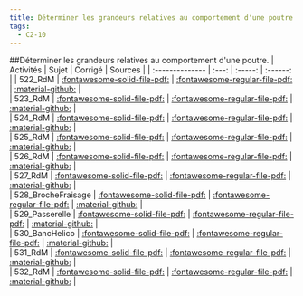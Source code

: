 ```yaml
---
title: Déterminer les grandeurs relatives au comportement d'une poutre. 
tags:
  - C2-10
---
```

[comment]: <> (Généré automatiquement par make_all_activitess.py, creation_fichiers_activites)

##Déterminer les grandeurs relatives au comportement d'une poutre. 
| Activités | Sujet | Corrigé | Sources  | 
| :-------------- | :---: | :-----: | :------: | 
| 522_RdM | [:fontawesome-solid-file-pdf:](https://github.com/xpessoles/ALL_PDF/blob/main/PDF/C2_10_522_RdM_Sujet.pdf) | [:fontawesome-regular-file-pdf:](https://github.com/xpessoles/ALL_PDF/blob/main/PDF/C2_10_522_RdM_Corrige.pdf) | [:material-github:](https://github.com/xpessoles/ExercicesCompetences/tree/main/C2_MettreEnOeuvreDemarche/C2_10_RdM_Cohesion/522_RdM) |  
| 523_RdM | [:fontawesome-solid-file-pdf:](https://github.com/xpessoles/ALL_PDF/blob/main/PDF/C2_10_523_RdM_Sujet.pdf) | [:fontawesome-regular-file-pdf:](https://github.com/xpessoles/ALL_PDF/blob/main/PDF/C2_10_523_RdM_Corrige.pdf) | [:material-github:](https://github.com/xpessoles/ExercicesCompetences/tree/main/C2_MettreEnOeuvreDemarche/C2_10_RdM_Cohesion/523_RdM) |  
| 524_RdM | [:fontawesome-solid-file-pdf:](https://github.com/xpessoles/ALL_PDF/blob/main/PDF/C2_10_524_RdM_Sujet.pdf) | [:fontawesome-regular-file-pdf:](https://github.com/xpessoles/ALL_PDF/blob/main/PDF/C2_10_524_RdM_Corrige.pdf) | [:material-github:](https://github.com/xpessoles/ExercicesCompetences/tree/main/C2_MettreEnOeuvreDemarche/C2_10_RdM_Cohesion/524_RdM) |  
| 525_RdM | [:fontawesome-solid-file-pdf:](https://github.com/xpessoles/ALL_PDF/blob/main/PDF/C2_10_525_RdM_Sujet.pdf) | [:fontawesome-regular-file-pdf:](https://github.com/xpessoles/ALL_PDF/blob/main/PDF/C2_10_525_RdM_Corrige.pdf) | [:material-github:](https://github.com/xpessoles/ExercicesCompetences/tree/main/C2_MettreEnOeuvreDemarche/C2_10_RdM_Cohesion/525_RdM) |  
| 526_RdM | [:fontawesome-solid-file-pdf:](https://github.com/xpessoles/ALL_PDF/blob/main/PDF/C2_10_526_RdM_Sujet.pdf) | [:fontawesome-regular-file-pdf:](https://github.com/xpessoles/ALL_PDF/blob/main/PDF/C2_10_526_RdM_Corrige.pdf) | [:material-github:](https://github.com/xpessoles/ExercicesCompetences/tree/main/C2_MettreEnOeuvreDemarche/C2_10_RdM_Cohesion/526_RdM) |  
| 527_RdM | [:fontawesome-solid-file-pdf:](https://github.com/xpessoles/ALL_PDF/blob/main/PDF/C2_10_527_RdM_Sujet.pdf) | [:fontawesome-regular-file-pdf:](https://github.com/xpessoles/ALL_PDF/blob/main/PDF/C2_10_527_RdM_Corrige.pdf) | [:material-github:](https://github.com/xpessoles/ExercicesCompetences/tree/main/C2_MettreEnOeuvreDemarche/C2_10_RdM_Cohesion/527_RdM) |  
| 528_BrocheFraisage | [:fontawesome-solid-file-pdf:](https://github.com/xpessoles/ALL_PDF/blob/main/PDF/C2_10_528_BrocheFraisage_Sujet.pdf) | [:fontawesome-regular-file-pdf:](https://github.com/xpessoles/ALL_PDF/blob/main/PDF/C2_10_528_BrocheFraisage_Corrige.pdf) | [:material-github:](https://github.com/xpessoles/ExercicesCompetences/tree/main/C2_MettreEnOeuvreDemarche/C2_10_RdM_Cohesion/528_BrocheFraisage) |  
| 529_Passerelle | [:fontawesome-solid-file-pdf:](https://github.com/xpessoles/ALL_PDF/blob/main/PDF/C2_10_529_Passerelle_Sujet.pdf) | [:fontawesome-regular-file-pdf:](https://github.com/xpessoles/ALL_PDF/blob/main/PDF/C2_10_529_Passerelle_Corrige.pdf) | [:material-github:](https://github.com/xpessoles/ExercicesCompetences/tree/main/C2_MettreEnOeuvreDemarche/C2_10_RdM_Cohesion/529_Passerelle) |  
| 530_BancHelico | [:fontawesome-solid-file-pdf:](https://github.com/xpessoles/ALL_PDF/blob/main/PDF/C2_10_530_BancHelico_Sujet.pdf) | [:fontawesome-regular-file-pdf:](https://github.com/xpessoles/ALL_PDF/blob/main/PDF/C2_10_530_BancHelico_Corrige.pdf) | [:material-github:](https://github.com/xpessoles/ExercicesCompetences/tree/main/C2_MettreEnOeuvreDemarche/C2_10_RdM_Cohesion/530_BancHelico) |  
| 531_RdM | [:fontawesome-solid-file-pdf:](https://github.com/xpessoles/ALL_PDF/blob/main/PDF/C2_10_531_RdM_Sujet.pdf) | [:fontawesome-regular-file-pdf:](https://github.com/xpessoles/ALL_PDF/blob/main/PDF/C2_10_531_RdM_Corrige.pdf) | [:material-github:](https://github.com/xpessoles/ExercicesCompetences/tree/main/C2_MettreEnOeuvreDemarche/C2_10_RdM_Deformation/531_RdM) |  
| 532_RdM | [:fontawesome-solid-file-pdf:](https://github.com/xpessoles/ALL_PDF/blob/main/PDF/C2_10_532_RdM_Sujet.pdf) | [:fontawesome-regular-file-pdf:](https://github.com/xpessoles/ALL_PDF/blob/main/PDF/C2_10_532_RdM_Corrige.pdf) | [:material-github:](https://github.com/xpessoles/ExercicesCompetences/tree/main/C2_MettreEnOeuvreDemarche/C2_10_RdM_Deformation/532_RdM) |  

